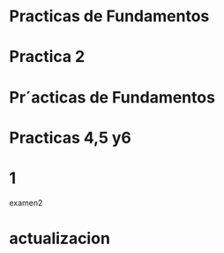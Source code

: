 # Practicas de Fundamentos
# Practica 2
# Pr´acticas de Fundamentos
# Practicas 4,5 y6
# 1
examen2
# actualizacion
